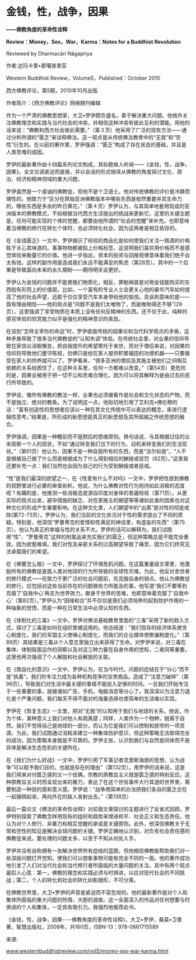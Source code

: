 # 金钱，性，战争，因果

**——佛教角度的革命性诠释**

**Review：Money，Sex，War，Karma：Notes for a Buddhist Revolution**

Reviewed by Dharmacāri Nāgapriya

作者:达玛卡里•那噶普里亚

Western Buddhist Review，Volume5，Published：October 2010

西方佛教评论，第5期，2010年10月出版

作者简介：《西方佛教评论》网络期刊编辑

作为一个严肃的佛教思想家，大卫•罗伊颇负盛名，善于解决重大问题。他格外关注佛教理念和实践与当代社会的冲突，并相信这种冲突有彼此互利的潜能。用他的话来说：“佛教和西方社会彼此需要。”（第３页）他采用了广泛的现有方法——通过分析所谓的“匮乏”来诠释佛法。这一观点是从传统佛法教育中的“无我”和“空性”衍生的。在以前的著作里，罗伊强调：“匮乏”构成了存在状态的基础，并且是人类苦难的成因。

罗伊的最新著作由十四篇系列论文构成，其标题耸人听闻——《金钱，性，战争，因果》。全文论调紧迫而直接，并以会话的形式继续从佛教的角度探讨文化、政治、经济和精神领域的重大问题。

罗伊虽然是一个虔诚的佛教徒，但他不是个卫道士。他对传统佛教的评价是冷静而理性的。他致力于“区分在原始亚洲佛教版本中哪些东西是依然重要并具生命力的，哪些东西是多余的昨日黄花。”（第４页）罗伊认为，与其简单地套用现成的亚洲版本的佛教模式，不如根据当代西方生活提出的挑战来更新它。这里的关键主题是，任何可能实现的个体的觉醒，都要由他所谓的“社会的觉醒”来补充。也即意味着当佛教的修行在转化个体时，也必须转化社会，因为这两者是相互依存的。

在《金钱匮乏》一文中，罗伊揭示了经验的商品化是如何使我们关注一瓶酒的价格胜于关心其味道的。事事物物都被贴上价格标签，这说明我们喜欢用价格而不是感觉体验来衡量它的价值。他进一步指出，资本的投资与回报规律意味着我们绝不会太有钱。这样的副作用是造成我们永远不能满足的焦虑（第28页）。其中的一个后果是导致面向未来的永久期盼——期待明天会更好。

罗伊认为金钱的问题并不能使我们物质化，相反，罪魁祸首是对用金钱能购买的东西抱有形而上的价值观。比如，一个富有的专业人士会更关心他的豪华汽车如何提高了他的社会声望，远胜于仅仅享受汽车本身带给他的愉悦。具讽刺意味的是——我有理由相信——他的观点是“问题不是我们太唯物了，而是唯物得还不够”\(29页）。这里强调了享受物质在本质上没有任何反精神的东西。还不仅于此，纯粹的感官体验的欣赏能力似乎是强化的精神意识的表现。

在谈到“怎样主宰你的命运”时，罗伊直面传统的因果论和当代科学观点的矛盾，这种矛盾导致了很多当代佛教徒的“认知失调”体验。在传统社会里，对业果的信仰导致在家信众消极懈怠，把自我提升的希望寄托于来世，而对于僧侣来说，对因果的信仰则导致他们墨守陈规，仿佛只是给在家人提供积累福田的功德机器——只要接受在家人的供养就可以了。罗伊看来，“很多亚洲的僧侣及其施主被他们之间相互依赖的关系给困住了，在这种关系里，任何一方都难以改变。”（第54页）更危险的是，因果会被用于把一切不公和苦难合理化，因为可以将其解释为是由过去的恶行所导致的。

罗伊说，像所有佛教的教法一样，业果也必须被看作是社会和文化状态的产物，而不是独立、绝对的教条。为了说明这一点，他贴切地引用了艾利克•佛伦穆的话：“富有创造性的思想者应该以一种在其文化传统中可以表达的概念，来进行逻辑性思考。”结果是，所形成的新思想是真正的新思想及其所超越之传统思想的融合。

罗伊强调，因果是一种瞻前而不是顾后的思维原则。换句话说，与其根据过往的业来观察一个人的现状，不如“通过转变我们当下的行为、动机来转变我们的生活现状。”（第61页）他认为，因果不是一种自我所有的东西，而是“法尔如是”。“人不是根据自己做了什么而是根据成为了什么得到相应的酬报或惩罚（62页）。”这里我还要补充一点：我们当然也会因为自己的行为受到酬报或者惩戒。

“性”是我们最深的欲望之一，在《性爱有什么不对吗》一文中，罗伊把性放到佛教的视野里进行必要的审查剖析。他说，为什么佛教对性行为抱持如此消极的态度呢？有趣的是，他推测一些消极态度源自印度对身体的普遍轻视（第71页）。从更实际的观点出发，避孕措施的缺乏、对在家施主的期望等等诸如此类的因素也对这种文化的形成产生重要影响。在这种文化里，人们期望中的“出离”是对性的彻底戒除\(第72-73页）。罗伊认为，我们当前的文化状况对于性的需求提出了不同的质疑。特别是，他深信“罗曼蒂克的爱情和性满足的神话里，有虚妄的东西”（第75页）。他认为真正的幸福与性的关系不大。罗伊的话可以解释为，我们试图用“性”、“罗曼蒂克”这样的附属品来充实我们的匮乏，但这种策略总是不能完全奏效，因为欲壑难填。我们对性及亲密关系的过高期望导致了痛苦，因为它们终究无法承载我们的希望。

在《佛要怎么做》一文中，罗伊探讨了环境危机问题。在这篇重量级文章里，他激励所有的佛教徒直面人类对地球的行为所导致的全球性灾难。为此，他反对舍世者的修行模式——在致力于更广泛的社会问题前，先克服自身的弱点。他认为佛教徒的修行，应包括对这些当前存在的问题做些力所能及的事。他写道“我们不要等到克服了‘自我中心’再去为世界效力。献身于世界的苦难，也即意味着克服了‘自我中心’（第82页）。”罗伊认为“因缘和合”并不仅仅是我们必须培养的起到防护作用的一种抽象的觉悟，而是一种在日常生活中必须认知的东西。

在《体制化的三毒》一文中，罗伊对佛法基础教育里面的“三毒”采用了新的趋入方式，探讨了三毒是如何在组织里被运用的。他总结道：“我们现存的经济体系使贪心制度化，我们的军国主义使嗔心制度化，而我们的企业媒体使欺骗制度化。”（第89页）其结果是三毒从个人意志里独立出来获得了生命。对罗伊来说，对三毒在集体、体制层面运作的洞察以及对这三种力量在自身作用的觉知，二者同等重要。这里他再次强调了个人解脱和社会解放的关联。

在《商品化的意识》一文中，罗伊认为，在当今时代，问题的症结在于“分心”而不是“执着”。我们的专注力成为各种机构竞争的宝贵商品。造成了“注意力破碎”（第96页），导致我们对生活中最关键的事情不能投入足够的时间。一旦我们开始专注于一些重要的事，就被诸如广告，手机，电脑消息等分心了。我深深以为注意力退化是个严重问题。我们每天不得不面对的海量选择也使简单的生活难以实现。

罗伊在《恢复生态》一文里，把对“无我”的认知用于我们与地球的关系。他说，作为个体，某种意义上我们对他人有疏离感；同样，人类作为一个物种，脱离于自然。我们不觉得自己是地球的一部分，而认为它是我们可以控制和掠夺的一项资源。为此，我们试图通过消耗来建立一种集体防护意识，但这种策略无法取得完全的成功，因为策略本身就是不可靠的。罗伊主张，认识到我们与自然是同体而不是异体是解决生态危机的关键所在。

在《我们为什么好战》一文中，罗伊引用了军事记者克里斯海居的思想，认为战争“可以赋予我们目的，也就是存在的理由”（第132页）。用罗伊的话来说，这是我们用来对付匮乏感的又一个伎俩。宗教的原教旨主义就是匮乏感的特别反应。这种原教旨主义时而呈现出来的暴力，表达了在这个世俗事件大行其道的世界里，需要制造一种目的感和意义感。罗伊说：“战争用简单的办法把我们各自的匮乏合在一起捆绑起来，再向外在的敌人发射出去。”（第138页）

最后一篇论文《佛法的革命性诠释》对前面文章探讨的主题进行了反省式回顾。罗伊特别探索了佛教怎样用现有的组织和趋势来增进和平、社会正义和生态责任。他认为对个人修行、非暴力和相互觉醒的承诺是关键原则。此外，他深信佛教关于无常和空性的知见是解决全球问题的关键。罗伊正确地认识到，对负有社会责任感的佛教徒来说，要处理的问题太多，以至于不知从何处入手。

罗伊并没有自称拥有一张解决世界所有症结的蓝图，但他相信佛教能帮助我们对一些深层问题打开觉知，使我们可以想象事物可能有完全不同的一面。他的著作成功地引发了人们对当代社会和当代修行者所面临的大量问题的关注。其中有两个观点最扣人心弦：第一，佛教的理念和实践必须与时俱进，以应对现代社会的不同挑战；第二，个人的转化和社会的转化如影随形，不可分离。

在佛教世界里，大卫•罗伊的声音是紧迫而不容忽视的。他的最新著作是对个人和集体所面临的重大问题的热情、大胆的调查。这一全面深入的作品对任何想要与时俱进的个人和集体，一定具有吸引力。我强烈地推荐此书。

《金钱，性，战争，因果----佛教角度的革命性诠释》，大卫•罗伊、桑莫•卫里著，智慧出版社，2008年，共160页，ISBN-13：978-0861715589

来源:

www.westernbuddhistreview.com/vol5/money-sex-war-karma.html

